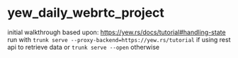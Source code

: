 # yew_daily_webrtc_project

initial walkthrough based upon: https://yew.rs/docs/tutorial#handling-state
run with `trunk serve --proxy-backend=https://yew.rs/tutorial` if using rest api to retrieve data or `trunk serve --open` otherwise
